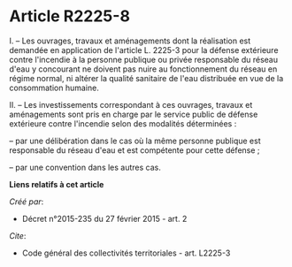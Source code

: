 # Article R2225-8

I. – Les ouvrages, travaux et aménagements dont la réalisation est demandée en application de l'article L. 2225-3 pour la
défense extérieure contre l'incendie à la personne publique ou privée responsable du réseau d'eau y concourant ne doivent pas
nuire au fonctionnement du réseau en régime normal, ni altérer la qualité sanitaire de l'eau distribuée en vue de la
consommation humaine.

II. – Les investissements correspondant à ces ouvrages, travaux et aménagements sont pris en charge par le service public de
défense extérieure contre l'incendie selon des modalités déterminées :

– par une délibération dans le cas où la même personne publique est responsable du réseau d'eau et est compétente pour cette
défense ;

– par une convention dans les autres cas.

**Liens relatifs à cet article**

_Créé par_:

  - Décret n°2015-235 du 27 février 2015 - art. 2

_Cite_:

  - Code général des collectivités territoriales - art. L2225-3
